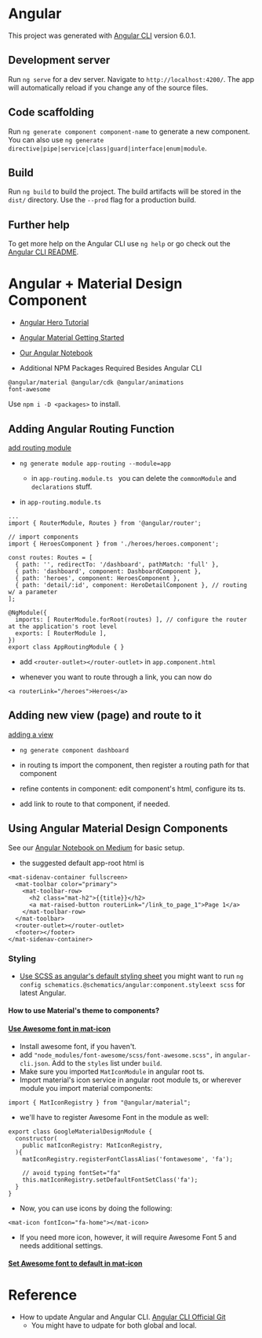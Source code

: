 # Angular

This project was generated with [Angular CLI](https://github.com/angular/angular-cli) version 6.0.1.

## Development server

Run `ng serve` for a dev server. Navigate to `http://localhost:4200/`. The app will automatically reload if you change any of the source files.

## Code scaffolding

Run `ng generate component component-name` to generate a new component. You can also use `ng generate directive|pipe|service|class|guard|interface|enum|module`.

## Build

Run `ng build` to build the project. The build artifacts will be stored in the `dist/` directory. Use the `--prod` flag for a production build.

## Further help

To get more help on the Angular CLI use `ng help` or go check out the [Angular CLI README](https://github.com/angular/angular-cli/blob/master/README.md).

# Angular + Material Design Component

- [Angular Hero Tutorial](https://angular.io/tutorial)

- [Angular Material Getting Started](https://material.angular.io/guide/getting-started)

- [Our Angular Notebook](https://medium.com/p/763e5d938b39/edit)

- Additional NPM Packages Required Besides Angular CLI
```
@angular/material @angular/cdk @angular/animations
font-awesome
```
Use `npm i -D <packages>` to install.

## Adding Angular Routing Function

[add routing module](https://angular.io/tutorial/toh-pt5#add-the-approutingmodule)

- `ng generate module app-routing --module=app`
  - in `app-routing.module.ts ` you can delete the `commonModule` and `declarations` stuff.

- in `app-routing.module.ts`

```
...
import { RouterModule, Routes } from '@angular/router';

// import components
import { HeroesComponent } from './heroes/heroes.component';

const routes: Routes = [
  { path: '', redirectTo: '/dashboard', pathMatch: 'full' },
  { path: 'dashboard', component: DashboardComponent },
  { path: 'heroes', component: HeroesComponent },
  { path: 'detail/:id', component: HeroDetailComponent }, // routing w/ a parameter
];

@NgModule({
  imports: [ RouterModule.forRoot(routes) ], // configure the router at the application's root level
  exports: [ RouterModule ],
})
export class AppRoutingModule { }
```

- add `<router-outlet></router-outlet>` in `app.component.html`

- whenever you want to route through a link, you can now do 

```
<a routerLink="/heroes">Heroes</a>
```

## Adding new view (page) and route to it

[adding a view](https://angular.io/tutorial/toh-pt5#add-the-dashboard-route)

- `ng generate component dashboard`

- in routing ts import the component, then register a routing path for that component

- refine contents in component: edit component's html, configure its ts.

- add link to route to that component, if needed.

## Using Angular Material Design Components

See our [Angular Notebook on Medium](https://medium.com/p/763e5d938b39/edit) for basic setup.

- the suggested default app-root html is

```
<mat-sidenav-container fullscreen>
  <mat-toolbar color="primary">
    <mat-toolbar-row>
      <h2 class="mat-h2">{{title}}</h2>
      <a mat-raised-button routerLink="/link_to_page_1">Page 1</a>
    </mat-toolbar-row>
  </mat-toolbar>
  <router-outlet></router-outlet>
  <footer></footer>
</mat-sidenav-container>
```

### Styling

- [Use SCSS as angular's default styling sheet](https://stackoverflow.com/questions/46760306/get-material-2-theme-color-scheme-palette-for-other-elements)
you might want to run `ng config schematics.@schematics/angular:component.styleext scss` for latest Angular.

#### How to use Material's theme to components?

#### [Use Awesome font in mat-icon](https://theinfogrid.com/tech/developers/angular/material-icons-angular-5/)

- Install awesome font, if you haven't.
- add `"node_modules/font-awesome/scss/font-awesome.scss",` in `angular-cli.json`. Add to the `styles` list under `build`.
- Make sure you imported `MatIconModule` in angular root ts.
- Import material's icon service in angular root module ts, or wherever module you import material components:
```
import { MatIconRegistry } from "@angular/material";
```
  - we'll have to register Awesome Font in the module as well:

```
export class GoogleMaterialDesignModule {
  constructor(
    public matIconRegistry: MatIconRegistry,
  ){
    matIconRegistry.registerFontClassAlias('fontawesome', 'fa');

    // avoid typing fontSet="fa"
    this.matIconRegistry.setDefaultFontSetClass('fa');
  }
}

```
- Now, you can use icons by doing the following:
```
<mat-icon fontIcon="fa-home"></mat-icon>
```

- If you need more icon, however, it will require Awesome Font 5 and needs additional settings.

#### [Set Awesome font to default in mat-icon](https://stackoverflow.com/questions/43837076/how-to-correctly-register-font-awesome-for-md-icon)

# Reference

- How to update Angular and Angular CLI. [Angular CLI Official Git](https://github.com/angular/angular-cli)
  - You might have to udpate for both global and local.